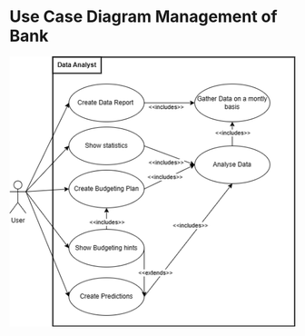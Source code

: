 # Use Case Diagram Management of Bank 

![Use Case Diagram](../../figures/use_case_diagram_analysis_of_data.png)
